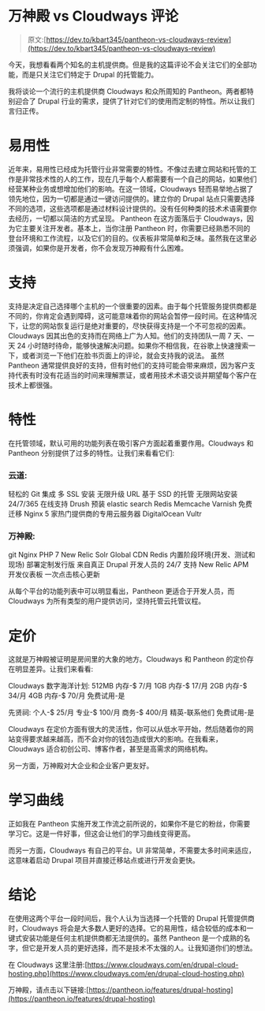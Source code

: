 # 万神殿 vs Cloudways 评论

> 原文:[https://dev.to/kbart345/pantheon-vs-cloudways-review](https://dev.to/kbart345/pantheon-vs-cloudways-review)

今天，我想看看两个知名的主机提供商。但是我的这篇评论不会关注它们的全部功能，而是只关注它们特定于 Drupal 的托管能力。

我将谈论一个流行的主机提供商 Cloudways 和众所周知的 Pantheon。两者都特别迎合了 Drupal 行业的需求，提供了针对它们的使用而定制的特性。所以让我们言归正传。

# [](#ease-of-use)易用性

近年来，易用性已经成为托管行业非常需要的特性。不像过去建立网站和托管的工作是非常技术性的人的工作，现在几乎每个人都需要有一个自己的网站，如果他们经营某种业务或想增加他们的影响。在这一领域，Cloudways 轻而易举地占据了领先地位，因为一切都是通过一键访问提供的。建立你的 Drupal 站点只需要选择不同的选项，这些选项都是通过材料设计提供的。没有任何种类的技术术语需要你去经历，一切都以简洁的方式呈现。
Pantheon 在这方面落后于 Cloudways，因为它主要关注开发者。基本上，当你注册 Pantheon 时，你需要已经熟悉不同的登台环境和工作流程，以及它们的目的。仪表板非常简单和乏味。虽然我在这里必须强调，如果你是开发者，你不会发现万神殿有什么困难。

# [](#support)支持

支持是决定自己选择哪个主机的一个很重要的因素。由于每个托管服务提供商都是不同的，你肯定会遇到障碍，这可能意味着你的网站会暂停一段时间。在这种情况下，让您的网站恢复运行是绝对重要的，尽快获得支持是一个不可忽视的因素。Cloudways 因其出色的支持而在网络上广为人知。他们的支持团队一周 7 天、一天 24 小时随时待命，能够快速解决问题。如果你不相信我，在谷歌上快速搜索一下，或者浏览一下他们在脸书页面上的评论，就会支持我的说法。
虽然 Pantheon 通常提供良好的支持，但有时他们的支持可能会带来麻烦，因为客户支持代表有时没有花适当的时间来理解票证，或者用技术术语交谈并期望每个客户在技术上都很强。

# [](#features)特性

在托管领域，默认可用的功能列表在吸引客户方面起着重要作用。Cloudways 和 Pantheon 分别提供了过多的特性。让我们来看看它们:

### [](#cloudways)云道:

轻松的 Git 集成
多 SSL 安装
无限升级 URL
基于 SSD 的托管
无限网站安装
24/7/365 在线支持
Drush 预装
elastic search
Redis
Memcache
Varnish
免费迁移
Nginx
5 家热门提供商的专用云服务器
DigitalOcean
Vultr

### [](#pantheon)万神殿:

git
Nginx
PHP 7
New Relic
Solr
Global CDN
Redis
内置阶段环境(开发、测试和现场)
部署定制发行版
来自真正 Drupal 开发人员的 24/7 支持
New Relic APM
开发仪表板
一次点击核心更新

从每个平台的功能列表中可以明显看出，Pantheon 更适合于开发人员，而 Cloudways 为所有类型的用户提供访问，坚持托管云托管议程。

# [](#pricing)定价

这就是万神殿被证明是房间里的大象的地方。Cloudways 和 Pantheon 的定价存在明显差异。让我们来看看:

Cloudways 数字海洋计划:
512MB 内存-$ 7/月
1GB 内存-$ 17/月
2GB 内存-$ 34/月
4GB 内存-$ 70/月
免费试用-是

先贤祠:
个人-$ 25/月
专业-$ 100/月
商务-$ 400/月
精英-联系他们
免费试用-是

Cloudways 在定价方面有很大的灵活性，你可以从低水平开始，然后随着你的网站变得要求越来越高，而不会对你的钱包造成很大的影响。在我看来，Cloudways 适合初创公司、博客作者，甚至是高需求的网络机构。

另一方面，万神殿对大企业和企业客户更友好。

# [](#learning-curve)学习曲线

正如我在 Pantheon 实施开发工作流之前所说的，如果你不是它的粉丝，你需要学习它。这是一件好事，但这会让他们的学习曲线变得更高。

而另一方面，Cloudways 有自己的平台。UI 非常简单，不需要太多时间来适应，这意味着启动 Drupal 项目并直接迁移站点或进行开发会更快。

# [](#conclusion)结论

在使用这两个平台一段时间后，我个人认为当选择一个托管的 Drupal 托管提供商时，Cloudways 将会是大多数人更好的选择。它的易用性，结合较低的成本和一键式安装功能是任何主机提供商都无法提供的。虽然 Pantheon 是一个成熟的名字，但它是开发人员的更好选择，而不是技术不太强的人。让我知道你们的想法。

在 Cloudways 这里注册:[https://www.cloudways.com/en/drupal-cloud-hosting.php](https://www.cloudways.com/en/drupal-cloud-hosting.php)

万神殿，请点击以下链接:[https://pantheon.io/features/drupal-hosting](https://pantheon.io/features/drupal-hosting)